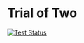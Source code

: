 # Trial of Two

[![Test Status](../../actions/workflows/ci-tests.yml/badge.svg)](../../actions/workflows/ci-tests.yml)